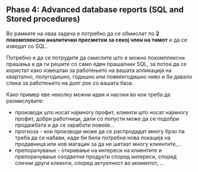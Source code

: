 ## Phase 4: Advanced database reports (SQL and Stored procedures)

Во рамките на оваа задача е потребно да се обмислат по **2 покомплексни аналитички пресметки за секој член на тимот** и да се изведат со SQL.

Потребно е да се потрудите да смислите што е можно покомплексни прашања и да ги решите со само еден прашалник SQL, за потоа да се користат како извештаи за работењето на вашата апликација на квартално, полугодишно, годишно или повеќегодишно ниво и би давало слика за работењето на долг рок со вашата база.

Како пример еве неколку можни идеи и насоки во кои треба да размислувате:
- производи што носат најмногу профит, клиенти што носат најмногу профит, добри работници, дали со попусти може да се подобри продажбата и да се заработи повеќе...
- прогноза - кои производи може да се распродадат многу брзо па треба да се набави, каде би била потребна нова локација на продавница или нов магацин за да не шетаат многу клиентите,...
- препорачување - откривање на интереси на клиентите и препорачување соодветни продукти според интереси, според слични други клиенти, според актуелност во моментот, ...